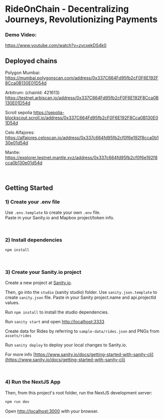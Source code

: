# RideOnChain - Decentralizing Journeys, Revolutionizing Payments

### Demo Video:
https://www.youtube.com/watch?v=zvcxekDS4k0

## Deployed chains

Polygon Mumbai:
https://mumbai.polygonscan.com/address/0x337C664Fd95fb2cF0F6E192F8Cca0B130E01D54d

Arbitrum: (chainId: 421613)
https://testnet.arbiscan.io/address/0x337C664Fd95fb2cF0F6E192F8Cca0B130E01D54d

Scroll sepolia
https://sepolia-blockscout.scroll.io/address/0x337C664Fd95fb2cF0F6E192F8Cca0B130E01D54d

Celo Alfajores:
https://alfajores.celoscan.io/address/0x337c664fd95fb2cf0f6e192f8cca0b130e01d54d

Mantle:
https://explorer.testnet.mantle.xyz/address/0x337c664fd95fb2cf0f6e192f8cca0b130e01d54d

<br />

## Getting Started

### 1) Create your .env file

Use `.env.template` to create your own `.env` file.  
Paste in your Sanity.io and Mapbox project/token info.

<br />

### 2) Install dependencies

```bash
npm install
```

<br />

### 3) Create your Sanity.io project

Create a new project at [Sanity.io](https://www.sanity.io/).

Then, go into the `studio` (sanity studio) folder. Use `sanity.json.template` to create `sanity.json` file. Paste in your Sanity project.name and api.projectId values.

Run `npm install` to install the studio dependencies.

Run `sanity start` and open [http://localhost:3333](http://localhost:3333)

Create data for Rides by referring to `sample-data/rides.json` and PNGs from `assets/rides`

Run `sanity deploy` to deploy your local changes to Sanity.io.

For more info [https://www.sanity.io/docs/getting-started-with-sanity-cli](https://www.sanity.io/docs/getting-started-with-sanity-cli)

<br />

### 4) Run the NextJS App

Then, from this project's root folder, run the NextJS development server:

```bash
npm run dev
```

Open [http://localhost:3000](http://localhost:3000) with your browser.

<br/>
<br/>
